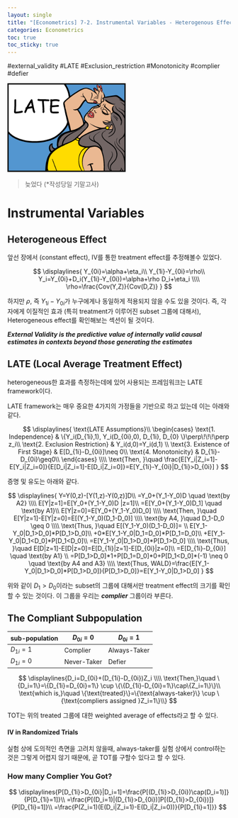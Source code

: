 ```yaml
---
layout: single
title: "[Econometrics] 7-2. Instrumental Variables - Heterogenous Effect"
categories: Econometrics
toc: true
toc_sticky: true
---
```


#external_validity #LATE #Exclusion_restriction #Monotonicity #complier #defier



![LATE](../../assets/images/2022-05-11-econometrics_7-2/image-20220615013154584.png)

> 늦었다 (*작성당일 기말고사)
>



# Instrumental Variables

## Heterogeneous Effect

앞선 장에서 (constant effect), IV를 통한 treatment effect를 추정해볼수 있었다.


$$
\displaylines{
Y_{0i}=\alpha+\eta_i\\
Y_{1i}-Y_{0i}=\rho\\
Y_i=Y_{0i}+D_i(Y_{1i}-Y_{0i})=\alpha+\rho D_i+\eta_i
\\\\
\rho=\frac{Cov(Y,Z)}{Cov(D,Z)}
}
$$


하지만 $\rho$, 즉 $Y_{1i}-Y_{0i}$가 누구에게나 동일하게 적용되지 않을 수도 있을 것이다. 즉, 각자에게 이질적인 효과 (특히 treatment가 이루어진 subset 그룹에 대해서), Heterogeneous effect를 확인해보는 섹션이 될 것이다.



***External Validity is the predictive value of internally valid causal estimates in contexts beyond those generating the estimates***



## LATE (Local Average Treatment Effect)

heterogeneous한 효과를 측정하는데에 있어 사용되는 프레임워크는 LATE framework이다.

LATE framework는 매우 중요한 4가지의 가정들을 기반으로 하고 있는데 이는 아래와 같다.




$$
\displaylines{
\text{LATE Assumptions}\\
\begin{cases}
\text{1. Independence} & \{Y_i(D_{1i},1), Y_i(D_{0i},0), D_{1i}, D_{0} \}\perp\!\!\!\perp z_i\\
\text{2. Exclusion Restriction} & Y_i(d,0)=Y_i(d,1) \\
\text{3. Existence of First Stage} & E[D_{1i}-D_{0i}]\neq 0\\
\text{4. Monotonicity} & D_{1i}-D_{0i}\geq0\\
\end{cases}
\\\\
\text{Then, }\quad \frac{E[Y_i|Z_i=1]-E[Y_i|Z_i=0]}{E[D_i|Z_i=1]-E[D_i|Z_i=0]}=E[Y_{1i}-Y_{0i}|D_{1i}>D_{0i}]
}
$$




증명 및 유도는 아래와 같다.


$$
\displaylines{
Y=Y(0,z)-[Y(1,z)-Y(0,z)]D\\
=Y_0+(Y_1-Y_0)D \quad \text{by A2}
\\\\
E[Y|z=1]=E[Y_0+(Y_1-Y_0)D |z=1]\\
=E[Y_0+(Y_1-Y_0)D_1] \quad \text{by A1}\\
E[Y|z=0]=E[Y_0+(Y_1-Y_0)D_0]
\\\\
\text{Then, }\quad E[Y|z=1]-E[Y|z=0]=E[(Y_1-Y_0)(D_1-D_0)]
\\\\
\text{by A4, }\quad D_1-D_0 \geq 0
\\\\
\text{Thus, }\quad E[(Y_1-Y_0)(D_1-D_0)]= \\
E[Y_1-Y_0|D_1>D_0]*P[D_1>D_0]\\
+0*E[Y_1-Y_0|D_1=D_0]*P[D_1=D_0]\\
+E[Y_1-Y_0|D_1<D_0]*P[D_1<D_0]\\
=E[Y_1-Y_0|D_1>D_0]*P[D_1>D_0]
\\\\
\text{Thus, }\quad E[D|z=1]-E[D|z=0]=E[D_{1i}|z=1]-E[D_{0i}|z=0]\\
=E[D_{1i}-D_{0i}] \quad \text{by A1} \\
=P[D_1>D_0]*1+P[D_1=D_0]*0+P[D_1<D_0]*(-1) \neq 0 \quad \text{by A4 and A3}
\\\\
\text{Thus, WALD}=\frac{E[Y_1-Y_0|D_1>D_0]*P[D_1>D_0]}{P[D_1>D_0]}=E[Y_1-Y_0|D_1>D_0]
}
$$


위와 같이 $D_1>D_0$이라는 subset의 그룹에 대해서만 treatment effect의 크기를 확인할 수 있는 것이다. 이 그룹을 우리는 ***complier*** 그룹이라 부른다.





## The Compliant Subpopulation



| sub-population | $D_{0i}=0$  | $D_{0i}=1$   |
| -------------- | ----------- | ------------ |
| $D_{1i}=1$     | Complier    | Always-Taker |
| $D_{1i}=0$     | Never-Taker | Defier       |


$$
\displaylines{D_i=D_{0i}+(D_{1i}-D_{0i})Z_i
\\\\
\text{Then,}\quad \{D_i=1\}=\{D_{1i}=D_{0i}=1\} \cup \{\{D_{1i}-D_{0i}=1\}\cap\{Z_i=1\}\}\\
\text{which is,}\quad \{\text{treated}\}=\{\text{always-taker}\} \cup \{\text{compliers assigned }Z_i=1\}\\}
$$


TOT는 위의 treated 그룹에 대한 weighted average of effects라고 할 수 있다.



#### IV in Randomized Trials

실험 상에 도의적인 측면을 고려치 않을때, always-taker를 실험 상에서 control하는 것은 그렇게 어렵지 않기 때문에, 곧 TOT를 구할수 있다고 할 수 있다.





### How many Complier You Got?


$$
\displaylines{P[D_{1i}>D_{0i}|D_i=1]=\frac{P[(D_{1i}>D_{0i})\cap(D_i=1)]}{P[D_{1i}=1]}\\
=\frac{P[(D_i=1)|(D_{1i}>D_{0i})]P[(D_{1i}>D_{0i})]}{P[D_{1i}=1]}\\
=\frac{P(Z_i=1)(E(D_i|Z_i=1)-E(D_i|Z_i=0))}{P[D_{1i}=1]}}
$$
